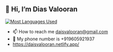 <h2> 👋 Hi, I’m Dias Valooran </h2>

[![Most Languages Used](https://github-readme-stats.vercel.app/api/top-langs/?username=D3AD-05&layout=compact)](https://github.com/anuraghazra/github-readme-stats)

- 📫 How to reach me daisvalooran@gmail.com
- 📱 My phone number is  +919605921937
- https://daisvalooran.netlify.app/ 

<!---
ediot3/ediot3 is a ✨ special ✨ repository because its `README.md` (this file) appears on your GitHub profile.
You can click the Preview link to take a look at your changes.
--->
